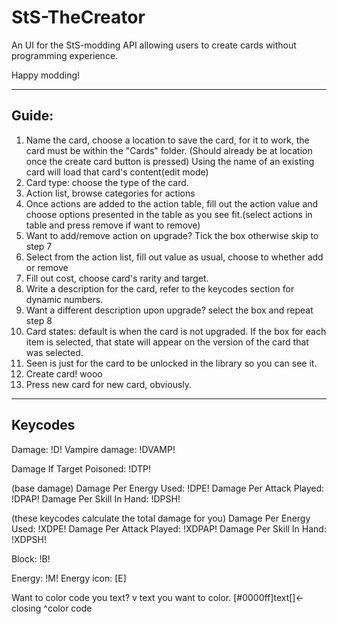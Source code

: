 # StS-TheCreator

An UI for the StS-modding API allowing users to create cards without programming experience.

Happy modding!

---

## Guide:
1. Name the card, choose a location to save the card, for it to work, the card must be within the "Cards" folder. (Should already be at location once the create card button is pressed)
Using the name of an existing card will load that card's content(edit mode)
2. Card type: choose the type of the card.
3. Action list, browse categories for actions
4. Once actions are added to the action table, fill out the action value and choose options presented in the table as you see fit.(select actions in table and press remove if want to remove)
5. Want to add/remove action on upgrade? Tick the box otherwise skip to step 7
6. Select from the action list, fill out value as usual, choose to whether add or remove
7. Fill out cost, choose card's rarity and target.
8. Write a description for the card, refer to the keycodes section for dynamic numbers.
9. Want a different description upon upgrade? select the box and repeat step 8
10. Card states: default is when the card is not upgraded. If the box for each item is selected, that state will appear on the version of the card that was selected.
11. Seen is just for the card to be unlocked in the library so you can see it. 
12. Create card! wooo
13. Press new card for new card, obviously. 

---
## Keycodes
Damage: !D!
Vampire damage: !DVAMP!

Damage If Target Poisoned: !DTP!

(base damage)
Damage Per Energy Used: !DPE! 
Damage Per Attack Played: !DPAP!
Damage Per Skill In Hand: !DPSH!

(these keycodes calculate the total damage for you)
Damage Per Energy Used: !XDPE! 
Damage Per Attack Played: !XDPAP!
Damage Per Skill In Hand: !XDPSH!

Block: !B!

Energy: !M!
Energy icon: [E]

Want to color code you text? 
           v text you want to color.
[#0000ff]text[]<-closing 
   ^color code



